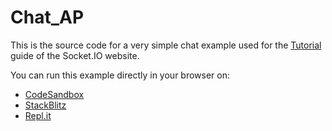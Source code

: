 # Chat_AP

This is the source code for a very simple chat example used for the [Tutorial](https://socket.io/docs/v4/tutorial/introduction) guide of the Socket.IO website.

You can run this example directly in your browser on:

- [CodeSandbox](https://codesandbox.io/p/sandbox/github/socketio/chat-example?file=index.js)
- [StackBlitz](https://stackblitz.com/github/socketio/chat-example?file=index.js)
- [Repl.it](https://repl.it/github/socketio/chat-example)
